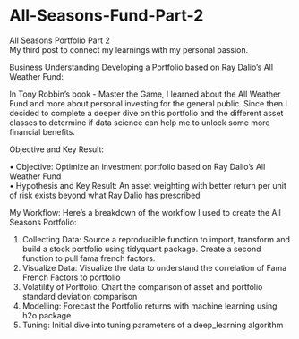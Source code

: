 # All-Seasons-Fund-Part-2

All Seasons Portfolio Part 2  
My third post to connect my learnings with my personal passion.

Business Understanding
Developing a Portfolio based on Ray Dalio’s All Weather Fund:

In Tony Robbin’s book - Master the Game, I learned about the All Weather Fund and more about personal
investing for the general public. Since then I decided to complete a deeper dive on this portfolio and the
different asset classes to determine if data science can help me to unlock some more financial benefits.

Objective and Key Result:

• Objective: Optimize an investment portfolio based on Ray Dalio’s All Weather Fund  
• Hypothesis and Key Result: An asset weighting with better return per unit of risk exists beyond
what Ray Dalio has prescribed  

My Workflow:
Here’s a breakdown of the workflow I used to create the All Seasons Portfolio:
1. Collecting Data: Source a reproducible function to import, transform and build a stock portfolio
using tidyquant package. Create a second function to pull fama french factors.
2. Visualize Data: Visualize the data to understand the correlation of Fama French Factors to portfolio
3. Volatility of Portfolio: Chart the comparison of asset and portfolio standard deviation comparison
4. Modelling: Forecast the Portfolio returns with machine learning using h2o package
5. Tuning: Initial dive into tuning parameters of a deep_learning algorithm
